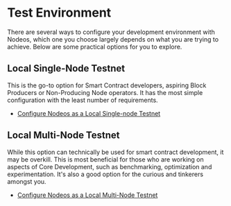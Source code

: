 # Test Environment

There are several ways to configure your development environment with Nodeos, which one you choose largely depends on what you are trying to achieve. Below are some practical options for you to explore.

## Local Single-Node Testnet

This is the go-to option for Smart Contract developers, aspiring Block Producers or Non-Producing Node operators. It has the most simple configuration with the least number of requirements.

* [Configure Nodeos as a Local Single-node Testnet](00_local-single-node-testnet.md) 

## Local Multi-Node Testnet

While this option can technically be used for smart contract development, it may be overkill. This is most beneficial for those who are working on aspects of Core Development, such as benchmarking, optimization and experimentation. It's also a good option for the curious and tinkerers amongst you. 

* [Configure Nodeos as a Local Multi-Node Testnet](01_local-multi-node-testnet.md)
